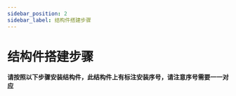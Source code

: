 ```yaml
---
sidebar_position: 2
sidebar_label: 结构件搭建步骤
---
```


# 结构件搭建步骤

**请按照以下步骤安装结构件，此结构件上有标注安装序号，请注意序号需要一一对应**
